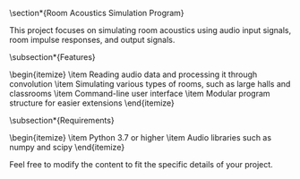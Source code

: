 \section*{Room Acoustics Simulation Program}

This project focuses on simulating room acoustics using audio input signals, room impulse responses, and output signals.

\subsection*{Features}

\begin{itemize}
  \item Reading audio data and processing it through convolution
  \item Simulating various types of rooms, such as large halls and classrooms
  \item Command-line user interface
  \item Modular program structure for easier extensions
\end{itemize}

\subsection*{Requirements}

\begin{itemize}
  \item Python 3.7 or higher
  \item Audio libraries such as numpy and scipy
\end{itemize}

Feel free to modify the content to fit the specific details of your project.
